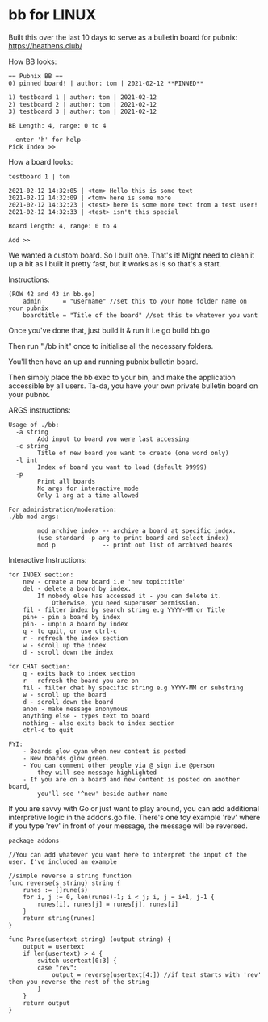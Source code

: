 # bb for LINUX
Built this over the last 10 days to serve as a 
bulletin board for pubnix: https://heathens.club/

How BB looks:
```
== Pubnix BB ==
0) pinned board! | author: tom | 2021-02-12 **PINNED**

1) testboard 1 | author: tom | 2021-02-12
2) testboard 2 | author: tom | 2021-02-12
3) testboard 3 | author: tom | 2021-02-12

BB Length: 4, range: 0 to 4

--enter 'h' for help--
Pick Index >> 
```
How a board looks:
```
testboard 1 | tom

2021-02-12 14:32:05 | <tom> Hello this is some text
2021-02-12 14:32:09 | <tom> here is some more
2021-02-12 14:32:23 | <test> here is some more text from a test user!
2021-02-12 14:32:33 | <test> isn't this special

Board length: 4, range: 0 to 4

Add >> 

```

We wanted a custom board. So I built one. That's it! Might need to clean it up a bit as I built it pretty fast, but it works as is so that's a start.

Instructions:

```
(ROW 42 and 43 in bb.go)
	admin      = "username" //set this to your home folder name on your pubnix
	boardtitle = "Title of the board" //set this to whatever you want
```
Once you've done that, just build it & run it i.e
go build bb.go

Then run "./bb init" once to initialise all the necessary folders.

You'll then have an up and running pubnix bulletin board. 

Then simply place the bb exec to your bin, and make the application accessible by all users. Ta-da, you have your own private bulletin board on your pubnix.

ARGS instructions:

```
Usage of ./bb:
  -a string
        Add input to board you were last accessing
  -c string
        Title of new board you want to create (one word only)
  -l int
        Index of board you want to load (default 99999)
  -p
        Print all boards
        No args for interactive mode
        Only 1 arg at a time allowed
	
For administration/moderation:
./bb mod args:

        mod archive index -- archive a board at specific index.
        (use standard -p arg to print board and select index)
        mod p             -- print out list of archived boards

```

Interactive Instructions:
```
for INDEX section:
	new - create a new board i.e 'new topictitle'
	del - delete a board by index. 
		If nobody else has accessed it - you can delete it. 
	        Otherwise, you need superuser permission.
	fil - filter index by search string e.g YYYY-MM or Title
	pin+ - pin a board by index
	pin- - unpin a board by index
	q - to quit, or use ctrl-c
	r - refresh the index section
	w - scroll up the index
	d - scroll down the index
	
for CHAT section:
	q - exits back to index section
	r - refresh the board you are on
	fil - filter chat by specific string e.g YYYY-MM or substring
	w - scroll up the board
	d - scroll down the board
	anon - make message anonymous
	anything else - types text to board
	nothing - also exits back to index section
	ctrl-c to quit
	
FYI:
	- Boards glow cyan when new content is posted
	- New boards glow green.
	- You can comment other people via @ sign i.e @person
		they will see message highlighted
	- If you are on a board and new content is posted on another board, 
		you'll see '^new' beside author name
```

If you are savvy with Go or just want to play around, you can add additional interpretive logic in the addons.go file.
There's one toy example 'rev' where if you type 'rev' in front of your message, the message will be reversed.

```
package addons

//You can add whatever you want here to interpret the input of the user. I've included an example

//simple reverse a string function
func reverse(s string) string {
	runes := []rune(s)
	for i, j := 0, len(runes)-1; i < j; i, j = i+1, j-1 {
		runes[i], runes[j] = runes[j], runes[i]
	}
	return string(runes)
}

func Parse(usertext string) (output string) {
	output = usertext
	if len(usertext) > 4 {
		switch usertext[0:3] {
		case "rev":
			output = reverse(usertext[4:]) //if text starts with 'rev' then you reverse the rest of the string
		}
	}
	return output
}
```
